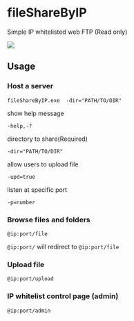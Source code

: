 # fileShareByIP
 Simple IP whitelisted web FTP (Read only)

![](https://i.imgur.com/9DFZzZ2.jpeg)


## Usage
### Host a server

```fileShareByIP.exe  -dir="PATH/TO/DIR"```

show help message

```-help,-?```

directory to share(Required)

```-dir="PATH/TO/DIR"```

allow users to upload file 

```-upd=true```

listen at specific port

```-p=number```

### Browse files and folders

```@ip:port/file```

```@ip:port/``` will redirect to ```@ip:port/file```

### Upload file

```@ip:port/upload```

### IP whitelist control page (admin)

```@ip:port/admin```
